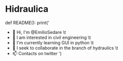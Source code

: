 # Hidraulica
def README():
print('
- 👋 Hi, I'm @EmilioSedare \t
- 👀 I am interested in civil engineering \t
- 🌱 I'm currently learning GUI in python \t
- 💞️ I seek to collaborate in the branch of hydraulics \t
- 📫 Contacts on twitter
')
